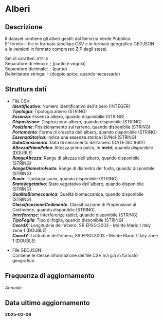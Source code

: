 
# Alberi

## Descrizione

Il dataset contiene gli alberi gestiti dal Servizio Verde Pubblico.  
E' fornito il file in formato tabellare CSV e in formato geografico GEOJSON  
e le versioni in formato compresso ZIP degli stessi.  

Set di caratteri: `UTF-8`  
Separatore di elenco: `;` (punto e virgola)  
Separatore decimale: `.` (punto)  
Delimitatore stringa: `"` (doppio apice, quando necessario)

## Struttura dati

- File CSV:  
  ***Identificativo***: Numero identificativo dell'albero (INTEGER)  
  ***Tipologia***: Tipologia albero (STRING)  
  ***Essenza***: Essenza albero, quando disponibilie (STRING)  
  ***Disposizione***: Disposizione albero, quando disponibile (STRING)  
  ***Posizione***: Posizionamento sul terreno, quando disponibile (STRING)  
  ***Portamento***: Forma di crescita dell'albero, quando disponibile (STRING)  
  ***EssenzaStorica***: Indica una essenza storica [Si/No] (STRING)  
  ***DataCensimento***: Data di censimento dell'albero (DATE ISO 8601)  
  ***AltezzaPrimoPalco***: Altezza primo palco, in **metri**, quando disponibile (DOUBLE)  
  ***RangeAltezza***: Range di altezza dell'albero, quando disponibile (STRING)  
  ***RangeDiametroFusto***: Range di diametro del fusto, quando disponibile (STRING)  
  ***Suolo***: Tipologia suolo, quando disponibile (STRING)  
  ***StatoVegetativo***: Stato vegetativo dell'albero, quando disponibile (STRING)  
  ***QualitaBiomeccanica***: Qualità biomeccanica, quando disponibile (STRING)  
  ***ClassificazioneCedimento***: Classificazione di Propensione al Cedimento, quando disponibile (STRING)  
  ***Interferenze***: Interferenze radici, quando disponibile (STRING)  
  ***TipoFoglia***: Tipo di foglia, quando disponibile (STRING)  
  ***CoordX***: Longitudine dell'albero, SR EPSG:3003 - Monte Mario / Italy zone 1 (DOUBLE)  
  ***CoordY***: Latitudine dell'albero, SR EPSG:3003 - Monte Mario / Italy zone 1 (DOUBLE)  

- File GEOJSON:  
  Contiene le stesse informazione del file CSV ma già in formato geografico.

## Frequenza di aggiornamento

_Annuale_

## Data ultimo aggiornamento

**2025-02-06**

